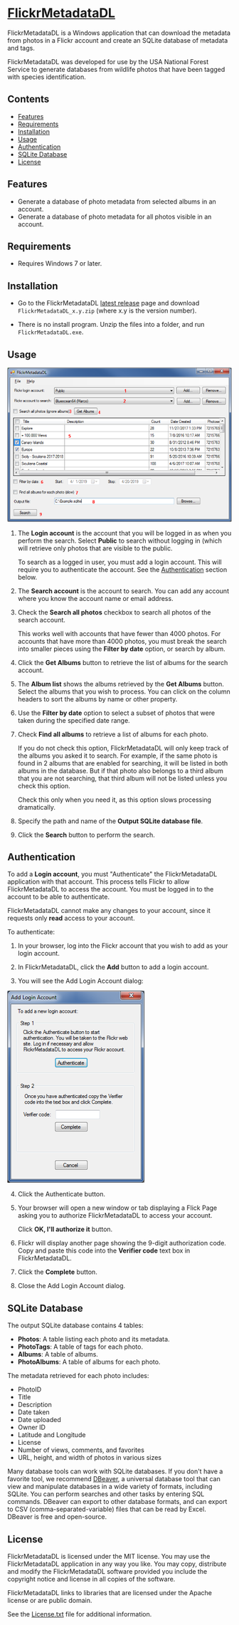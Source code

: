 [FlickrMetadataDL](https://github.com/dmcclimans/FlickrMetadataDL)
==========

FlickrMetadataDL is a Windows application that can download the metadata from photos in a
Flickr account and create an SQLite database of metadata and tags.

FlickrMetadataDL was developed for use by the USA National Forest Service to generate databases
from wildlife photos that have been tagged with species identification.

## Contents
* [Features](#features)
* [Requirements](#requirements)
* [Installation](#installation)
* [Usage](#usage)
* [Authentication](#authentication)
* [SQLite Database](#SQLiteDatabase)
* [License](#license)

## Features
* Generate a database of photo metadata from selected albums in an account.
* Generate a database of photo metadata for all photos visible in an account.

## Requirements
* Requires Windows 7 or later.

## Installation
* Go to the FlickrMetadataDL
  [latest release](https://github.com/dmcclimans/FlickrMetadataDL/releases/latest)
  page and download `FlickrMetadataDL_x.y.zip` (where x.y is the version number).

* There is no install program.
  Unzip the files into a folder, and run `FlickrMetadataDL.exe`.

## Usage
![Screenshot_Main](Screenshot_Main.png)

1. The **Login account** is the account that you will be logged in as when you perform the
search.
Select **Public** to search without logging in (which will retrieve only photos that are
visible to the public.

    To search as a logged in user, you must add a login account. This will require you to
    authenticate the account. See the [Authentication](#authentication) section below.

2. The **Search account** is the account to search.
You can add any account where you know the account name or email address.

3. Check the **Search all photos** checkbox to search all photos of the search account.

    This works well with accounts that have fewer than 4000 photos. For accounts that have
    more than 4000 photos, you must break the search into smaller pieces using the **Filter
    by date** option, or search by album.

4. Click the **Get Albums** button to retrieve the list of albums for the search account.

5. The **Album list** shows the albums retrieved by the **Get Albums** button. Select
the albums that you wish to process. You can click on the column headers to sort the
albums by name or other property.

6. Use the **Filter by date** option to select a subset of photos that were taken during
the specified date range.

7. Check **Find all albums** to retrieve a list of albums for each photo.

    If you do not check this option, FlickrMetadataDL will only keep track of the albums
    you asked it to search. For example, if the same photo is found in 2 albums that are
    enabled for searching, it will be listed in both albums in the database. But if that
    photo also belongs to a third album that you are not searching, that third album will
    not be listed unless you check this option.

    Check this only when you need it, as this option slows processing dramatically.

8. Specify the path and name of the **Output SQLite database file**.

9. Click the **Search** button to perform the search.

## Authentication

To add a **Login account**, you must "Authenticate" the FlickrMetadataDL application with
that account. This process tells Flickr to allow FlickrMetadataDL to access the account.
You must be logged in to the account to be able to authenticate.

FlickrMetadataDL cannot make any changes to your account, since it requests only 
**read** access to your account.

To authenticate:

1. In your browser, log into the Flickr account that you wish to add as your login
account.

2. In FlickrMetadataDL, click the **Add** button to add a login account.

3. You will see the Add Login Account dialog:

![Screenshot_AddLoginAccount](Screenshot_AddLoginAccount.png)

4. Click the Authenticate button.

5. Your browser will open a new window or tab displaying a Flick Page asking you to
authorize FlickrMetadataDL to access your account.

    Click **OK, I'll authorize it** button.

6. Flickr will display another page showing the 9-digit authorization code. Copy and paste
this code into the **Verifier code** text box in FlickrMetadataDL.

7. Click the **Complete** button.

8. Close the Add Login Account dialog.

<a name="SQLiteDatabase"></a>
## SQLite Database

The output SQLite database contains 4 tables:

- **Photos**: A table listing each photo and its metadata.
- **PhotoTags**: A table of tags for each photo.
- **Albums**: A table of albums.
- **PhotoAlbums**: A table of albums for each photo.

The metadata retrieved for each photo includes:
- PhotoID
- Title
- Description
- Date taken
- Date uploaded
- Owner ID
- Latitude and Longitude
- License
- Number of views, comments, and favorites
- URL, height, and width of photos in various sizes

Many database tools can work with SQLite databases.
If you don't have a favorite tool, we recommend
[DBeaver](https://dbeaver.io/), a universal database tool that can view and
manipulate databases in a wide variety of formats, including SQLite.
You can perform searches and other tasks by entering SQL commands.
DBeaver can export to other database formats, and can export to CSV (comma-separated-variable)
files that can be read by Excel.
DBeaver is free and open-source.

## License
FlickrMetadataDL is licensed under the MIT license. You may use the FlickrMetadataDL
application in any way you like. You may copy, distribute and modify the FlickrMetadataDL
software provided you include the copyright notice and license in all copies of the
software.

FlickrMetadataDL links to libraries that are licensed under the Apache license or are
public domain.

See the [License.txt](License.txt) file for additional information.


